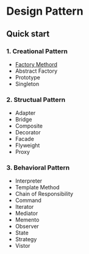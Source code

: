 # Design Pattern

## Quick start

### 1. Creational Pattern

   - [Factory Methord](https://github.com/zhaotianxiang/design-pattern/edit/master/readme.md)
   - Abstract Factory
   - Prototype
   - Singleton

### 2. Structual Pattern

   - Adapter
   - Bridge
   - Composite
   - Decorator
   - Facade
   - Flyweight
   - Proxy

### 3. Behavioral Pattern

   - Interpreter
   - Template Method
   - Chain of Responsibility
   - Command
   - Iterator
   - Mediator
   - Memento
   - Observer
   - State
   - Strategy
   - Vistor
